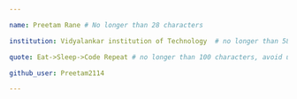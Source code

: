 ```yaml
---

name: Preetam Rane # No longer than 28 characters

institution: Vidyalankar institution of Technology  # no longer than 58 characters

quote: Eat->Sleep->Code Repeat # no longer than 100 characters, avoid using quotes(") to guarantee the format remains the same.

github_user: Preetam2114

---
```


